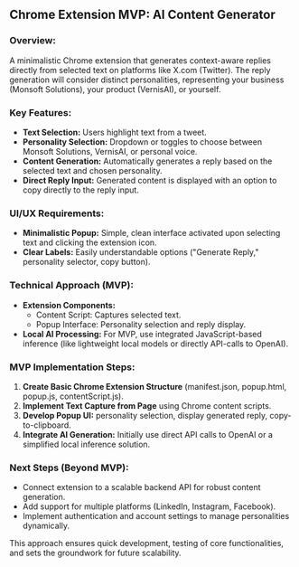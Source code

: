 ## Chrome Extension MVP: AI Content Generator

### Overview:

A minimalistic Chrome extension that generates context-aware replies directly from selected text on platforms like X.com (Twitter). The reply generation will consider distinct personalities, representing your business (Monsoft Solutions), your product (VernisAI), or yourself.

### Key Features:

- **Text Selection:** Users highlight text from a tweet.
- **Personality Selection:** Dropdown or toggles to choose between Monsoft Solutions, VernisAI, or personal voice.
- **Content Generation:** Automatically generates a reply based on the selected text and chosen personality.
- **Direct Reply Input:** Generated content is displayed with an option to copy directly to the reply input.

### UI/UX Requirements:

- **Minimalistic Popup:** Simple, clean interface activated upon selecting text and clicking the extension icon.
- **Clear Labels:** Easily understandable options ("Generate Reply," personality selector, copy button).

### Technical Approach (MVP):

- **Extension Components:**
  - Content Script: Captures selected text.
  - Popup Interface: Personality selection and reply display.
- **Local AI Processing:** For MVP, use integrated JavaScript-based inference (like lightweight local models or directly API-calls to OpenAI).

### MVP Implementation Steps:

1. **Create Basic Chrome Extension Structure** (manifest.json, popup.html, popup.js, contentScript.js).
2. **Implement Text Capture from Page** using Chrome content scripts.
3. **Develop Popup UI:** personality selection, display generated reply, copy-to-clipboard.
4. **Integrate AI Generation:** Initially use direct API calls to OpenAI or a simplified local inference solution.

### Next Steps (Beyond MVP):

- Connect extension to a scalable backend API for robust content generation.
- Add support for multiple platforms (LinkedIn, Instagram, Facebook).
- Implement authentication and account settings to manage personalities dynamically.

This approach ensures quick development, testing of core functionalities, and sets the groundwork for future scalability.
